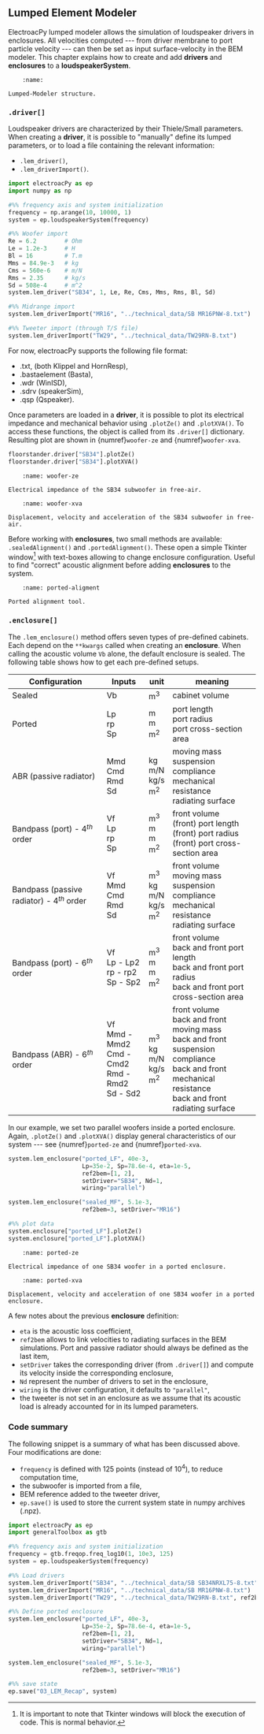 ## Lumped Element Modeler
ElectroacPy lumped modeler allows the simulation of loudspeaker drivers in enclosures. All velocities computed --- from driver membrane to port particle velocity --- can then be set as input surface-velocity in the BEM modeler. This chapter explains how to create and add **drivers** and **enclosures** to a **loudspeakerSystem**.


```{figure} ./drawings/LEM.svg
    :name:

Lumped-Modeler structure.
```


### `.driver[]`
Loudspeaker drivers are characterized by their Thiele/Small parameters. When creating a **driver**, it is possible to "manually" define its lumped parameters, or to load a file containing the relevant information:

- `.lem_driver()`,
- `.lem_driverImport()`.

```python
import electroacPy as ep
import numpy as np

#%% frequency axis and system initialization
frequency = np.arange(10, 10000, 1)
system = ep.loudspeakerSystem(frequency)

#%% Woofer import
Re = 6.2        # Ohm
Le = 1.2e-3     # H
Bl = 16         # T.m
Mms = 84.9e-3   # kg
Cms = 560e-6    # m/N
Rms = 2.35      # kg/s
Sd = 508e-4     # m^2
system.lem_driver("SB34", 1, Le, Re, Cms, Mms, Rms, Bl, Sd)

#%% Midrange import
system.lem_driverImport("MR16", "../technical_data/SB MR16PNW-8.txt")

#%% Tweeter import (through T/S file)
system.lem_driverImport("TW29", "../technical_data/TW29RN-B.txt")
```

For now, electroacPy supports the following file format:

- .txt, (both Klippel and HornResp),
- .bastaelement (Basta),
- .wdr (WinISD),
- .sdrv (speakerSim),
- .qsp (Qspeaker).

Once parameters are loaded in a **driver**, it is possible to plot its electrical impedance and mechanical behavior using `.plotZe()` and `.plotXVA()`. To access these functions, the object is called from its `.driver[]` dictionary. Resulting plot are shown in {numref}`woofer-ze` and {numref}`woofer-xva`.

```python
floorstander.driver["SB34"].plotZe()
floorstander.driver["SB34"].plotXVA()
```

```{figure} ./lumped_images/woofer_ze_b.svg
    :name: woofer-ze

Electrical impedance of the SB34 subwoofer in free-air.
```

```{figure} ./lumped_images/woofer_xva_b.svg
    :name: woofer-xva

Displacement, velocity and acceleration of the SB34 subwoofer in free-air.
```


Before working with **enclosures**, two small methods are available: `.sealedAlignment()` and `.portedAlignment()`. These open a simple Tkinter window[^tkinter_shenanigans] with text-boxes allowing to change enclosure configuration. Useful to find "correct" acoustic alignment before adding **enclosures** to the system.

[^tkinter_shenanigans]: It is important to note that Tkinter windows will block the execution of code. This is normal behavior.

```{figure} ./lumped_images/ported_alignment_tool_b.png
    :name: ported-aligment

Ported alignment tool.
```


### `.enclosure[]`
The `.lem_enclosure()` method offers seven types of pre-defined cabinets. Each depend on the `**kwargs` called when creating an **enclosure**. When calling the acoustic volume `Vb` alone, the default enclosure is sealed. The following table shows how to get each pre-defined setups.

| Configuration | Inputs | unit | meaning |
|---|---|---|---|
| Sealed | Vb | m$^3$ | cabinet volume |
| Ported | Lp<br>rp<br>Sp | m<br>m<br>m$^2$ | port length<br>port radius<br>port cross-section area |
| ABR (passive radiator) | Mmd<br>Cmd<br>Rmd<br>Sd | kg<br>m/N<br>kg/s<br>m$^2$ | moving mass<br>suspension compliance<br>mechanical resistance<br>radiating surface |
| Bandpass (port) - 4$^{th}$ order | Vf<br>Lp<br>rp<br>Sp | m$^3$<br>m<br>m<br>m$^2$ | front volume<br>(front) port length<br>(front) port radius<br>(front) port cross-section area |
| Bandpass (passive radiator) - 4$^{th}$ order | Vf<br>Mmd<br>Cmd<br>Rmd<br>Sd | m$^3$<br>kg<br>m/N<br>kg/s<br>m$^2$ | front volume<br>moving mass<br>suspension compliance<br>mechanical resistance<br>radiating surface |
| Bandpass (port) - 6$^{th}$ order | Vf<br>Lp - Lp2<br>rp - rp2<br>Sp - Sp2 | m$^3$<br>m<br>m<br>m$^2$ | front volume<br>back and front port length<br>back and front port radius<br>back and front port cross-section area |
| Bandpass (ABR) - 6$^{th}$ order | Vf<br>Mmd - Mmd2<br>Cmd - Cmd2<br>Rmd - Rmd2<br>Sd - Sd2 | m$^3$<br>kg<br>m/N<br>kg/s<br>m$^2$ | front volume<br>back and front moving mass<br>back and front suspension compliance<br>back and front mechanical resistance<br>back and front radiating surface |

In our example, we set two parallel woofers inside a ported enclosure. Again, `.plotZe()` and `.plotXVA()` display general characteristics of our system --- see {numref}`ported-ze` and {numref}`ported-xva`.

```python
system.lem_enclosure("ported_LF", 40e-3, 
                     Lp=35e-2, Sp=78.6e-4, eta=1e-5,
                     ref2bem=[1, 2], 
                     setDriver="SB34", Nd=1,
                     wiring="parallel")

system.lem_enclosure("sealed_MF", 5.1e-3,
                     ref2bem=3, setDriver="MR16")

#%% plot data
system.enclosure["ported_LF"].plotZe()
system.enclosure["ported_LF"].plotXVA()
```


```{figure} ./lumped_images/ported_ze_b.svg
    :name: ported-ze

Electrical impedance of one SB34 woofer in a ported enclosure.
```

```{figure} ./lumped_images/ported_xva_b.svg
    :name: ported-xva

Displacement, velocity and acceleration of one SB34 woofer in a ported enclosure.
```


A few notes about the previous **enclosure** definition:

- `eta` is the acoustic loss coefficient, 
- `ref2bem` allows to link velocities to radiating surfaces in the BEM simulations. Port and passive radiator should always be defined as the last item,
- `setDriver` takes the corresponding driver (from `.driver[]`) and compute its velocity inside the corresponding enclosure,
- `Nd` represent the number of drivers to set in the enclosure, 
- `wiring` is the driver configuration, it defaults to `"parallel"`,
- the tweeter is not set in an enclosure as we assume that its acoustic load is already accounted for in its lumped parameters.

### Code summary
The following snippet is a summary of what has been discussed above. Four modifications are done:

- `frequency` is defined with 125 points (instead of $10^4$), to reduce computation time,
- the subwoofer is imported from a file, 
- BEM reference added to the tweeter driver,
- `ep.save()` is used to store the current system state in numpy archives (.npz).

```python
import electroacPy as ep
import generalToolbox as gtb

#%% frequency axis and system initialization
frequency = gtb.freqop.freq_log10(1, 10e3, 125)
system = ep.loudspeakerSystem(frequency)

#%% Load drivers
system.lem_driverImport("SB34", "../technical_data/SB SB34NRXL75-8.txt")
system.lem_driverImport("MR16", "../technical_data/SB MR16PNW-8.txt")
system.lem_driverImport("TW29", "../technical_data/TW29RN-B.txt", ref2bem=4)

#%% Define ported enclosure
system.lem_enclosure("ported_LF", 40e-3, 
                     Lp=35e-2, Sp=78.6e-4, eta=1e-5,
                     ref2bem=[1, 2], 
                     setDriver="SB34", Nd=1,
                     wiring="parallel")

system.lem_enclosure("sealed_MF", 5.1e-3,
                     ref2bem=3, setDriver="MR16")

#%% save state
ep.save("03_LEM_Recap", system)
```




